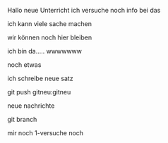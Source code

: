Hallo neue Unterricht
 ich versuche noch info bei das

 ich kann viele sache machen

 wir können noch hier bleiben
 
 ich bin da..... wwwwwww

 noch etwas
 

ich schreibe neue satz 

git push gitneu:gitneu



neue nachrichte 

git branch 

mir noch
1-versuche noch
